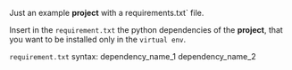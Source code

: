 Just an example **project** with a requirements.txt` file.

Insert in the `requirement.txt` the python dependencies of the **project**,
that you want to be installed  only in the `virtual env`.

`requirement.txt` syntax:
    dependency_name_1
    dependency_name_2
